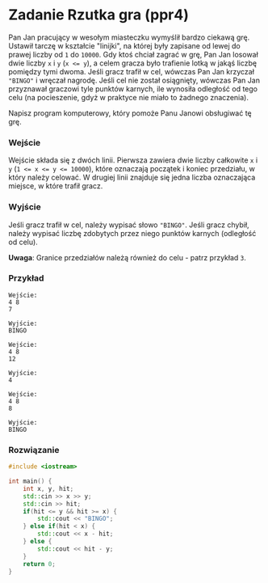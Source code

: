 # Zadanie Rzutka gra (ppr4)

Pan Jan pracujący w wesołym miasteczku wymyślił bardzo ciekawą grę. Ustawił tarczę w kształcie "linijki", na której były zapisane od lewej do prawej liczby od `1` do `10000`. Gdy ktoś chciał zagrać w grę, Pan Jan losował dwie liczby `x` i `y` (`x <= y`), a celem gracza było trafienie lotką w jakąś liczbę pomiędzy tymi dwoma. Jeśli gracz trafił w cel, wówczas Pan Jan krzyczał `"BINGO"` i wręczał nagrodę. Jeśli cel nie został osiągnięty, wówczas Pan Jan przyznawał graczowi tyle punktów karnych, ile wynosiła odległość od tego celu (na pocieszenie, gdyż w praktyce nie miało to żadnego znaczenia).

Napisz program komputerowy, który pomoże Panu Janowi obsługiwać tę grę.

### Wejście

Wejście składa się z dwóch linii. Pierwsza zawiera dwie liczby całkowite `x` i `y` (`1 <= x <= y <= 10000`), które oznaczają początek i koniec przedziału, w który należy celować. W drugiej linii znajduje się jedna liczba oznaczająca miejsce, w które trafił gracz.

### Wyjście

Jeśli gracz trafił w cel, należy wypisać słowo `"BINGO"`. Jeśli gracz chybił, należy wypisać liczbę zdobytych przez niego punktów karnych (odległość od celu).

**Uwaga**: Granice przedziałów należą również do celu - patrz przykład `3`.

### Przykład

```
Wejście:
4 8
7

Wyjście:
BINGO
```

```
Wejście:
4 8
12

Wyjście:
4
```

```
Wejście:
4 8
8

Wyjście:
BINGO
```

### Rozwiązanie

```cpp
#include <iostream>

int main() {
    int x, y, hit;
    std::cin >> x >> y;
    std::cin >> hit;
    if(hit <= y && hit >= x) {
        std::cout << "BINGO";
    } else if(hit < x) {
        std::cout << x - hit;
    } else {
        std::cout << hit - y;
    }
    return 0;
}
```